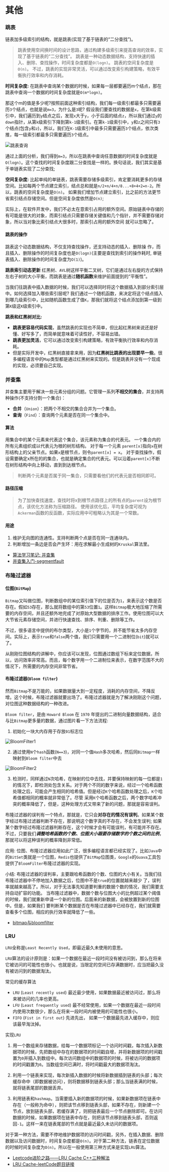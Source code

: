 # 其他

### 跳表
链表加多级索引的结构，就是跳表(实现了基于链表的“二分查找”)。

> 跳表使用空间换时间的设计思路，通过构建多级索引来提高查询的效率，实现了基于链表的“二分查找”。
跳表是一种动态数据结构，支持快速的插入、删除、查找操作，时间复杂度都是`O(logn)`。 跳表的空间复杂度是`O(n)`。
不过，跳表的实现非常灵活，可以通过改变索引构建策略，有效平衡执行效率和内存消耗。

**时间复杂度:**
在跳表中查询某个数据的时候，如果每一层都要遍历m个结点，那在跳表中查询一个数据的时间复杂度就是`O(m*logn)`。

那这个m的值是多少呢?按照前面这种索引结构，我们每一级索引都最多只需要遍历`3`个结点，也就是说`m=3`，为什么是`3`呢?
假设我们要查找的数据是`x`，在第k级索引中，我们遍历到`y`结点之后，发现`x`大于`y`，小于后面的结点`z`，所以我们通过`y`的`down`指针，从第`k`级索引下降到第`k-1`级索引。在第`k-1`级索引中，`y`和`z`之间只有`3`个结点(包含`y`和`z`)，所以，我们在`K-1`级索引中最多只需要遍历`3`个结点，依次类推，每一级索引都最多只需要遍历`3`个结点。

![跳表查询](../Resources/跳表查询.png)

通过上面的分析，我们得到`m=3`，所以在跳表中查询任意数据的时间复杂度就是`O(logn)`。这个查找的时间复杂度跟二分查找是一样的。换句话说，我们其实是基于单链表实现了二分查找;

**空间复杂度:**
比起单纯的单链表，跳表需要存储多级索引，肯定要消耗更多的存储空间。比如每两个节点建立索引，结点总和就是`n/2+n/4+n/8...+8+4+2=n-2`。所以，跳表的空间复杂度是`O(n)`。
如果我们增加节点建立索引，比之前的方法更节省索引结点存储空间。但是空间复杂度依然是`O(n)`;

实际上，在软件开发中，我们不必太在意索引占用的额外空间。原始链表中存储的有可能是很大的对象，而索引结点只需要存储关键值和几个指针，并不需要存储对象，所以当对象比索引结点大很多时，那索引占用的额外空间 就可以忽略了。

#### 跳表的操作
跳表这个动态数据结构，不仅支持查找操作，还支持动态的插入、删除操
作，而且插入、删除操作的时间复杂度也是`O(logn)`(主要是查找到索引的操作耗时, 单链表插入、删除操作的时间复杂度为`O(1)`)。

**跳表索引动态更新**
红黑树、`AVL`树这样平衡二叉树，它们是通过左右旋的方式保持左右子树的大小平衡，而跳表是通过**随机函数**来维护前面提到的“平衡性”。

当我们往跳表中插入数据的时候，我们可以选择同时将这个数据插入到部分索引层中。如何选择加入哪些索引层呢?
我们通过一个随机函数，来决定将这个结点插入到哪几级索引中，比如随机函数生成了值`K`，那我们就将这个结点添加到第一级到第`K`级这`K`级索引中。

**跳表和红黑树对比:**
* **跳表更容易代码实现**，虽然跳表的实现也不简单，但比起红黑树来说还是好懂、好写多了，而简单就意味着可读性好，不容易出错。
* **跳表更加灵活**，它可以通过改变索引构建策略，有效平衡执行效率和内存消耗。
* 但是实际开发中，红黑树直接拿来用，因为**红黑树比跳表的出现要早一些**。很多编程语言中的`Map`类型都是通过红黑树来实现的。但是跳表并没有一个现成的实现，必须要自己实现。

### 并查集
并查集主要用于解决一些元素分组的问题。它管理一系列**不相交的集合**，并支持两种操作(不支持分割一个集合)：
* **合并**（`Union`）：把两个不相交的集合合并为一个集合。
* **查询**（`Find`）：查询两个元素是否在同一个集合中。

#### 算法
用集合中的某个元素来代表这个集合，该元素称为集合的代表元。
一个集合内的所有元素组织成以代表元为根的树形结构。
对于每一个元素 `parent[x]`指向`x`在树形结构上的父亲节点。如果`x`是根节点，则令`parent[x] = x`。
对于查找操作，假设需要确定x所在的的集合，也就是确定集合的代表元。可以沿着`parent[x]`不断在树形结构中向上移动，直到到达根节点。

> 判断两个元素是否属于同一集合，只需要看他们的代表元是否相同即可。

#### 路径压缩
> 为了加快查找速度，查找时将x到根节点路径上的所有点的`parent`设为根节点，该优化方法称为压缩路径。
 使用该优化后，平均复杂度可视为`Ackerman`函数的反函数，实际应用中可粗略认为其是一个常数。

#### 用途
1. 维护无向图的连通性。支持判断两个点是否在同一连通块内。
2. 判断增加一条边是否会产生环：用在求解最小生成树的`Kruskal`算法里。



* [算法学习笔记: 并查集](https://zhuanlan.zhihu.com/p/93647900)
* [并查集入门-segmentfault](https://segmentfault.com/a/1190000004023326)

### 布隆过滤器
#### 位图(`BitMap`)
`Bitmap`又叫做位图，判断数组中的某位索引值下的位是否为`1`，来表示这个数是否存在。假如`53`存在，那么就将数组中的第`53`位置`1`。这样`Bitmap`极大地压缩了所需要的内存空间，并且还额外地完成了对原始大型数据的排序工作。使用位图可以大大节省元素存储空间，并进行快速查找、排序、判重、删除等工作。

不过，很多语言中提供的布尔类型，大小是`1`个字节的，并不能节省太多内存空间。实际上，表示`true`和`false`两个值，我们只需要用一个二进制位(`bit`)就可以了。

从刚刚位图结构的讲解中，你应该可以发现，位图通过数组下标来定位数据，所以，访问效率非常高。而且，每个数字用一个二进制位来表示，在数字范围不大的情况下，所需要的内存空间非常节省。

#### 布隆过滤器(`Bloom filter`)
然而`Bitmap`不是万能的，如果数据量大到一定程度，消耗的内存空间，不降反增。这个时候，布隆过滤器就要出场了。布隆过滤器就是为了解决刚刚这个问题，对位图这种数据结构的一种改进。

`Bloom filter`，是由 `Howard Bloom` 在 `1970` 年提出的二进制向量数据结构，适合与比`Bitmap`更多量的数据，通过图片看一下方法流程:
1. 初始化一块大内存用于存放`01`标志位

![BloomFilter1](../Resources/BloomFilter1.png)

2. 通过使用`N`个`hash`函数(`N==3`)，对同一个值`Hash`多次哈希，然后同`Bitmap`一样映射到`Bloom filter`中去

![BloomFilter2](../Resources/BloomFilter2.png)

3. 检测时，同样通过`N`次哈希，在映射的位中去找，并要保持映射的每一位都是`1`的情况下，即检测处包含关系。对于两个不同的数字来说，经过一个哈希函数处理之后，可能会产生相同的哈希值。但是经过`K`个哈希函数处理之后，`K`个哈希值都相同的概率就非常低了。尽管 采用`K`个哈希函数之后，两个数字哈希冲突的概率降低了，但是，这种处理方式又带来了新的问题，那就是容易误判。

布隆过滤器的误判有一个特点，那就是，它只会**对存在的情况有误判**。如果某个数字经过布隆过滤器判断不存在，那说明这个数字真的不存在，不会发生误判; 如果某个数字经过布隆过滤器判断存在，这个时候才会有可能误判，有可能并不存在。不过，只要我们***调整哈希函数的个数、位图大小跟要存储数字的个数之间的比例***，那就可以将这种误判的概率降到非常低。


应用:
位图、布隆过滤器应用如此广泛，很多编程语言都已经实现了。比如`Java`中的`BitSet`类就是一个位图，`Redis`也提供了`BitMap`位图类，`Google`的`Guava`工具包提供了`BloomFilter`布隆过滤器的实现。

小结:
 布隆过滤器的误判率，主要跟哈希函数的个数、位图的大小有关。当我们往布隆过滤器中不停地加入数据之后，位图中不是`true`的位置就越来越少 了，误判率就越来越高了。所以，对于无法事先知道要判重的数据个数的情况，我们需要支持自动扩容的功能。
当布隆过滤器中，数据个数与位图大小的比例超过某个阈值的时候，我们就重新申请一个新的位图。后面来的新数据，会被放置到新的位图中。但是，如果我们 要判断某个数据是否在布隆过滤器中已经存在，我们就需要查看多个位图，相应的执行效率就降低了一些。

* [bitmap与bloomfilter](https://blog.csdn.net/ivysister/article/details/50987562)

### LRU
`LRU`全称是`Least Recently Used`，即最近最久未使用的意思。

`LRU`算法的设计原则是：如果一个数据在最近一段时间没有被访问到，那么在将来它被访问的可能性也很小。也就是说，当限定的空间已存满数据时，应当把最久没有被访问到的数据淘汰。

常见的缓存算法
* `LRU` (`Least recently used`) 最近最少使用，如果数据最近被访问过，那么将来被访问的几率也更高。
* `LFU` (`Least frequently used`) 最不经常使用，如果一个数据在最近一段时间内使用次数很少，那么在将来一段时间内被使用的可能性也很小。
* `FIFO` (`Fist in first out`) 先进先出， 如果一个数据最先进入缓存中，则应该最早淘汰掉。

实现`LRU`
1. 用一个数组来存储数据，给每一个数据项标记一个访问时间戳，每次插入新数据项的时候，先把数组中存在的数据项的时间戳自增，并将新数据项的时间戳置为`0`并插入到数组中。每次访问数组中的数据项的时候，将被访问的数据项的时间戳置为`0`。当数组空间已满时，将时间戳最大的数据项淘汰。

2. 利用一个链表来实现，每次新插入数据的时候将新数据插到链表的头部；每次缓存命中（即数据被访问），则将数据移到链表头部；那么当链表满的时候，就将链表尾部的数据丢弃。

3. 利用链表和`hashmap`。当需要插入新的数据项的时候，如果新数据项在链表中存在（一般称为命中），则把该节点移到链表头部，如果不存在，则新建一个节点，放到链表头部，若缓存满了，则把链表最后一个节点删除即可。在访问数据的时候，如果数据项在链表中存在，则把该节点移到链表头部，否则返回`-1`。这样一来在链表尾部的节点就是最近最久未访问的数据项。

对于第一种方法，需要不停地维护数据项的访问时间戳，另外，在插入数据、删除数据以及访问数据时，时间复杂度都是`O(n)`。对于第二种方法，链表在定位数据的时候时间复杂度为`O(n)`。所以在一般使用第三种方式来是实现`LRU`算法。

* [Leetcode进阶之路——LRU Cache C++三种解法](http://www.manongjc.com/article/40789.html)
* [LRU Cache-leetCode题目链接](https://leetcode.com/problems/lru-cache/)
